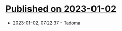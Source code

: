 # [Published on 2023-01-02](index.md)

* [2023-01-02, 07:22:37](https://news.ycombinator.com/item?id=34215280) - [Tadoma](https://en.wikipedia.org/wiki/Tadoma)

